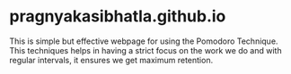 # pragnyakasibhatla.github.io

This is simple but effective webpage for using the Pomodoro Technique.
This techniques helps in having a strict focus on the work we do and with regular intervals, it ensures we get maximum retention.
